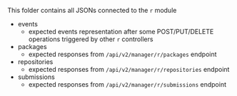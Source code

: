 
This folder contains all JSONs connected to the `r` module

- events
    - expected events representation after some POST/PUT/DELETE operations triggered by other `r` controllers
- packages
    - expected responses from `/api/v2/manager/r/packages` endpoint
- repositories
    - expected responses from `/api/v2/manager/r/repositories` endpoint
- submissions
    - expected responses from `/api/v2/manager/r/submissions` endpoint
